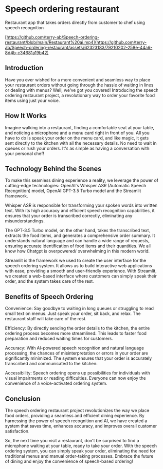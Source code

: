 # Speech ordering restaurant
 Restaurant app that takes orders directly from customer to chef using speech recognition

[https://github.com/terry-ab/Speech-ordering-restaurant/blob/main/Restaurant%20ai.mp4](https://github.com/terry-ab/Speech-ordering-restaurant/assets/62323183/79210202-258e-44a6-8d4b-c34681a19b42)


## Introduction
Have you ever wished for a more convenient and seamless way to place your restaurant orders without going through the hassle of waiting in lines or dealing with menus? Well, we've got you covered! Introducing the speech ordering restaurant project, a revolutionary way to order your favorite food items using just your voice.

## How It Works
Imagine walking into a restaurant, finding a comfortable seat at your table, and noticing a microphone and a menu card right in front of you. All you have to do is speak your order on the menu card, and like magic, it gets sent directly to the kitchen with all the necessary details. No need to wait in queues or rush your orders. It's as simple as having a conversation with your personal chef!

## Technology Behind the Scenes
To make this seamless dining experience a reality, we leverage the power of cutting-edge technologies: OpenAI's Whisper ASR (Automatic Speech Recognition) model, OpenAI GPT-3.5 Turbo model and the Streamlit framework.

Whisper ASR is responsible for transforming your spoken words into written text. With its high accuracy and efficient speech recognition capabilities, it ensures that your order is transcribed correctly, eliminating any misunderstandings.

The GPT-3.5 Turbo model, on the other hand, takes the transcribed text, extracts the food items, and generates a comprehensive order summary. It understands natural language and can handle a wide range of requests, ensuring accurate identification of food items and their quantities. We all know how Chatgpt is overpowered/ overwhelming in this modern world.

Streamlit is the framework we used to create the user interface for the speech ordering system. It allows us to build interactive web applications with ease, providing a smooth and user-friendly experience. With Streamlit, we created a web-based interface where customers can simply speak their order, and the system takes care of the rest.

## Benefits of Speech Ordering
Convenience: Say goodbye to waiting in long queues or struggling to read small text on menus. Just speak your order, sit back, and relax. The restaurant staff will take care of the rest.

Efficiency: By directly sending the order details to the kitchen, the entire ordering process becomes more streamlined. This leads to faster food preparation and reduced waiting times for customers.

Accuracy: With AI-powered speech recognition and natural language processing, the chances of misinterpretation or errors in your order are significantly minimized. The system ensures that your order is accurately transcribed and communicated to the kitchen.

Accessibility: Speech ordering opens up possibilities for individuals with visual impairments or reading difficulties. Everyone can now enjoy the convenience of a voice-activated ordering system.

## Conclusion
The speech ordering restaurant project revolutionizes the way we place food orders, providing a seamless and efficient dining experience. By harnessing the power of speech recognition and AI, we have created a system that saves time, enhances accuracy, and improves overall customer satisfaction.

So, the next time you visit a restaurant, don't be surprised to find a microphone waiting at your table, ready to take your order. With the speech ordering system, you can simply speak your order, eliminating the need for traditional menus and manual order-taking processes. Embrace the future of dining and enjoy the convenience of speech-based ordering!

